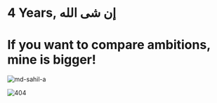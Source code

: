 <h1>4 Years, إن شى الله </h1>
<h1>If you want to compare ambitions, mine is bigger! </h1>


<p><img align="center" src="https://github-readme-streak-stats.herokuapp.com/?user=md-sahil-a&" alt="md-sahil-a" /></p>



![404](https://user-images.githubusercontent.com/77974484/219875389-18fbebfb-6cc9-4827-8e63-e96d73c0e4b2.svg)
  




